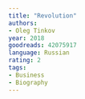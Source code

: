 ```yaml
---
title: "Revolution"
authors:
- Oleg Tinkov
year: 2018
goodreads: 42075917
language: Russian
rating: 2
tags:
- Business
- Biography
---
```

